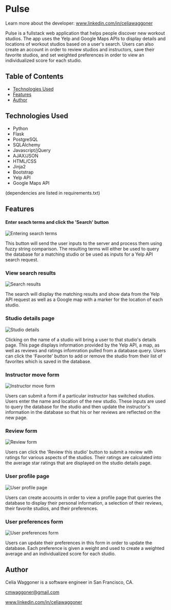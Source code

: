 # Pulse

Learn more about the developer: www.linkedin.com/in/celiawaggoner

Pulse is a fullstack web application that helps people discover new workout studios. The app uses the Yelp and Google Maps APIs to display details and locations of workout studios based on a user's search. Users can also create an account in order to review studios and instructors, save their favorite studios, and set weighted preferences in order to view an individualized score for each studio. 

## Table of Contents
* [Technologies Used](#technologiesused)
* [Features](#features)
* [Author](#author)

## <a name="technologiesused"></a>Technologies Used

* Python
* Flask
* PostgreSQL
* SQLAlchemy
* Javascript/jQuery
* AJAX/JSON
* HTML/CSS
* Jinja2
* Bootstrap
* Yelp API
* Google Maps API

(dependencies are listed in requirements.txt)


## <a name="features"></a>Features

#### Enter seach terms and click the 'Search' button

![Entering search terms](/static/docs/homepage.png)

This button will send the user inputs to the server and process them using fuzzy string comparison. The resulting terms will either be used to query the database for a matching studio or be used as inputs for a Yelp API search request. 

### View search results

![Search results](/static/docs/search_results.png)

The search will display the matching results and show data from the Yelp API request as well as a Google map with a marker for the location of each studio. 

### Studio details page

![Studio details](/static/docs/studio_profile.png)

Clicking on the name of a studio will bring a user to that studio's details page. This page displays information provided by the Yelp API, a map, as well as reviews and ratings infomration pulled from a database query. Users can click the 'Favorite' button to add or remove the studio from their list of favorites which is saved in the database.

### Instructor move form

![Instructor move form](/static/docs/instructor_move.png)

Users can submit a form if a particular instructor has switched studios. Users enter the name and location of the new studio. These inputs are used to query the database for the studio and then update the instructor's information in the database so that his or her reviews are reflected on the new page.

### Review form

![Review form](/static/docs/review_form.png)

Users can click the 'Review this studio' button to submit a review with ratings for various aspects of the studios. Their ratings are calculated into the average star ratings that are displayed on the studio details page. 

### User profile page

![User profile page](/static/docs/user_profile.png)

Users can create accounts in order to view a profile page that queries the database to display their personal information, a selection of their reviews, their favorite studios, and their preferences.

### User preferences form

![User preferences form](/static/docs/user_preferences.png)

Users can update their preferences in this form in order to update the database. Each preference is given a weight and used to create a weighted average and an individualized score for each studio. 

## <a name="author"></a>Author
Celia Waggoner is a software engineer in San Francisco, CA.

cmwaggoner@gmail.com

www.linkedin.com/in/celiawaggoner